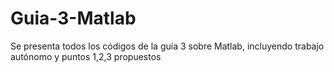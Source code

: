 # Guia-3-Matlab
Se presenta todos los códigos de la guía 3 sobre Matlab, incluyendo trabajo autónomo y puntos 1,2,3 propuestos
